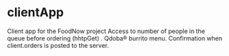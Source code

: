 clientApp
=========

Client app for the FoodNow project
Access to number of people in the queue before ordering (hhtpGet) .
Qdoba® burrito menu.
Confirmation when client.orders is posted to the server.

